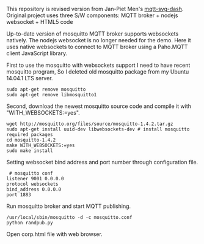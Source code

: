 This repository is revised version from Jan-Piet Men's [mqtt-svg-dash][1].  
Original project uses three S/W components:
MQTT broker + nodejs websocket + HTML5 code

Up-to-date version of mosquitto MQTT broker supports websockets natively.
The nodejs websocket is no longer needed for the demo.
Here it uses native websockets to connect to MQTT broker using a Paho.MQTT client JavaScript library.

First to use the mosquitto with websockets support I need to have recent mosquitto program,
So I deleted old mosquitto package from my Ubuntu 14.04.1 LTS server.
```
sudo apt-get remove mosquitto
sudo apt-get remove libmosquitto1
```

Second, download the newest mosquitto source code and compile it with "WITH_WEBSOCKETS:=yes".
```
wget http://mosquitto.org/files/source/mosquitto-1.4.2.tar.gz
sudo apt-get install uuid-dev libwebsockets-dev	# install mosquitto required packages
cd mosquitto-1.4.2
make WITH_WEBSOCKETS:=yes
sudo make install
```

Setting websocket bind address and port number through configuration file.
```
 # mosquitto conf 
listener 9001 0.0.0.0
protocol websockets
bind_address 0.0.0.0
port 1883
```

Run mosquitto broker and start MQTT publishing.
```
/usr/local/sbin/mosquitto -d -c mosquitto.conf
python randpub.py
```

Open corp.html file with web browser.

[1]: https://github.com/jpmens/mqtt-svg-dash

